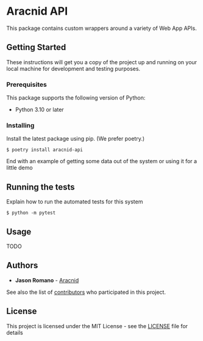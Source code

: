 # Aracnid API

This package contains custom wrappers around a variety of Web App APIs.

## Getting Started

These instructions will get you a copy of the project up and running on your local machine for development and testing purposes.

### Prerequisites

This package supports the following version of Python:

- Python 3.10 or later

### Installing

Install the latest package using pip. (We prefer poetry.)

```
$ poetry install aracnid-api
```

End with an example of getting some data out of the system or using it for a little demo

## Running the tests

Explain how to run the automated tests for this system

```
$ python -m pytest
```

## Usage

TODO

## Authors

- **Jason Romano** - [Aracnid](https://github.com/aracnid)

See also the list of [contributors](https://github.com/lakeannebrewhouse/aracnid-logger/contributors) who participated in this project.

## License

This project is licensed under the MIT License - see the [LICENSE](LICENSE) file for details
